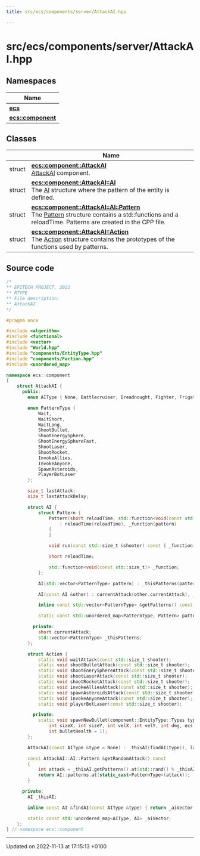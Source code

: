 ```yaml
---
title: src/ecs/components/server/AttackAI.hpp

---
```


# src/ecs/components/server/AttackAI.hpp



## Namespaces

| Name           |
| -------------- |
| **[ecs](Namespaces/namespaceecs.md)**  |
| **[ecs::component](Namespaces/namespaceecs_1_1component.md)**  |

## Classes

|                | Name           |
| -------------- | -------------- |
| struct | **[ecs::component::AttackAI](Classes/structecs_1_1component_1_1_attack_a_i.md)** <br>[AttackAI]() component.  |
| struct | **[ecs::component::AttackAI::AI](Classes/structecs_1_1component_1_1_attack_a_i_1_1_a_i.md)** <br>The [AI]() structure where the pattern of the entity is defined.  |
| struct | **[ecs::component::AttackAI::AI::Pattern](Classes/structecs_1_1component_1_1_attack_a_i_1_1_a_i_1_1_pattern.md)** <br>The [Pattern]() structure contains a std::functions and a reloadTime. Patterns are created in the CPP file.  |
| struct | **[ecs::component::AttackAI::Action](Classes/structecs_1_1component_1_1_attack_a_i_1_1_action.md)** <br>The [Action]() structure contains the prototypes of the functions used by patterns.  |




## Source code

```cpp
/*
** EPITECH PROJECT, 2022
** RTYPE
** File description:
** AttackAI
*/

#pragma once

#include <algorithm>
#include <functional>
#include <vector>
#include "World.hpp"
#include "components/EntityType.hpp"
#include "components/Faction.hpp"
#include <unordered_map>

namespace ecs::component
{
    struct AttackAI {
      public:
        enum AIType { None, Battlecruiser, Dreadnought, Fighter, Frigate, Scout, Torpedo, NoodleMonster, PlayerBot };

        enum PatternType {
            Wait,
            WaitShort,
            WaitLong,
            ShootBullet,
            ShootEnergySphere,
            ShootEnergySphereFast,
            ShootLaser,
            ShootRocket,
            InvokeAllies,
            InvokeAnyone,
            SpawnAsteroids,
            PlayerBotLaser
        };

        size_t lastAttack;
        size_t lastAttackDelay;

        struct AI {
            struct Pattern {
                Pattern(short reloadTime, std::function<void(const std::size_t)> pattern)
                    : reloadTime(reloadTime), _function(pattern)
                {
                }

                void run(const std::size_t &shooter) const { _function(shooter); }

                short reloadTime;

                std::function<void(const std::size_t)> _function;
            };

            AI(std::vector<PatternType> pattern) : _thisPatterns(pattern), currentAttack(0) {}

            AI(const AI &other) : currentAttack(other.currentAttack), _thisPatterns(other._thisPatterns) {}

            inline const std::vector<PatternType> &getPatterns() const { return _thisPatterns; }

            static const std::unordered_map<PatternType, Pattern> patterns;

          private:
            short currentAttack;
            std::vector<PatternType> _thisPatterns;
        };

        struct Action {
            static void waitAttack(const std::size_t shooter);
            static void shootBulletAttack(const std::size_t shooter);
            static void shootEnerySphereAttack(const std::size_t shooter);
            static void shootLaserAttack(const std::size_t shooter);
            static void shootRocketAttack(const std::size_t shooter);
            static void invokeAlliesAttack(const std::size_t shooter);
            static void spawnAsteroidsAttack(const std::size_t shooter);
            static void invokeAnyoneAttack(const std::size_t shooter);
            static void playerBotLaser(const std::size_t shooter);

          private:
            static void spawnNewBullet(component::EntityType::Types type, int posX, int posY, char dirX, char dirY,
                int sizeX, int sizeY, int velX, int velY, int dmg, ecs::component::Faction::Factions fac,
                int bulletHealth = 1);
        };

        AttackAI(const AIType &type = None) : _thisAI(findAI(type)), lastAttack(0), lastAttackDelay(0) {}

        const AttackAI::AI::Pattern &getRandomAttack() const
        {
            int attack = _thisAI.getPatterns().at(std::rand() % _thisAI.getPatterns().size());
            return AI::patterns.at(static_cast<PatternType>(attack));
        }

      private:
        AI _thisAI;

        inline const AI &findAI(const AIType &type) { return _aiVector.at(type); }

        static const std::unordered_map<AIType, AI> _aiVector;
    };
} // namespace ecs::component
```


-------------------------------

Updated on 2022-11-13 at 17:15:13 +0100
